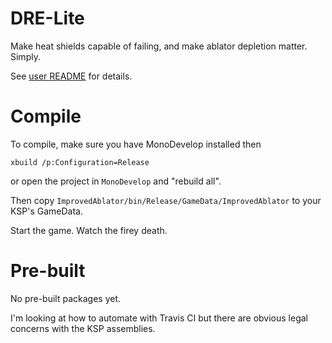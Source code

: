 # DRE-Lite

Make heat shields capable of failing, and make ablator depletion matter. Simply.

See [user README](ImprovedAblator/GameData/ImprovedAblator/README.md) for details.

# Compile

To compile, make sure you have MonoDevelop installed then

    xbuild /p:Configuration=Release

or open the project in `MonoDevelop` and "rebuild all".

Then copy `ImprovedAblator/bin/Release/GameData/ImprovedAblator` to your KSP's GameData.

Start the game. Watch the firey death.

# Pre-built

No pre-built packages yet.

I'm looking at how to automate with Travis CI but there are obvious legal
concerns with the KSP assemblies.
